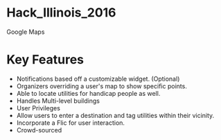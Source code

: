 # Hack_Illinois_2016
Google Maps

# Key Features

- Notifications based off a customizable widget. (Optional)
- Organizers overriding a user's map to show specific points.
- Able to locate utilities for handicap people as well.
- Handles Multi-level buildings
- User Privileges
- Allow users to enter a destination and tag utilities within their vicinity.
- Incorporate a Flic for user interaction.
- Crowd-sourced
